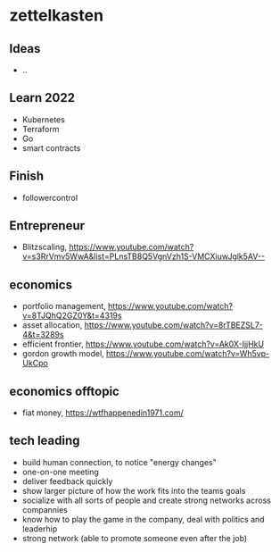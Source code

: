 # zettelkasten

## Ideas
- ..

## Learn 2022
- Kubernetes
- Terraform
- Go
- smart contracts

## Finish
- followercontrol

## Entrepreneur
- Blitzscaling, https://www.youtube.com/watch?v=s3RrVmv5WwA&list=PLnsTB8Q5VgnVzh1S-VMCXiuwJglk5AV--

## economics
- portfolio management, https://www.youtube.com/watch?v=8TJQhQ2GZ0Y&t=4319s
- asset allocation, https://www.youtube.com/watch?v=8rTBEZSL7-4&t=3289s
- efficient frontier, https://www.youtube.com/watch?v=Ak0X-IjjHkU
- gordon growth model, https://www.youtube.com/watch?v=Wh5vp-UkCpo

## economics offtopic
- fiat money, https://wtfhappenedin1971.com/

## tech leading
- build human connection, to notice "energy changes"
- one-on-one meeting
- deliver feedback quickly
- show larger picture of how the work fits into the teams goals
- socialize with all sorts of people and create strong networks across compannies
- know how to play the game in the company, deal with politics and leaderhip
- strong network (able to promote someone even after the job)
